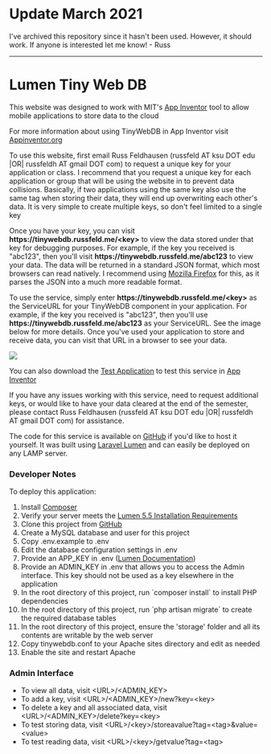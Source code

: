 # Update March 2021

I've archived this repository since it hasn't been used. However, it should work. If anyone is interested let me know! - Russ

---

<h1>Lumen Tiny Web DB</h1>

<p>This website was designed to work with MIT's <a href="http://appinventor.mit.edu/explore/">App Inventor</a> tool to allow mobile applications to store data to the cloud</p>

<p>For more information about using TinyWebDB in App Inventor visit <a href="http://www.appinventor.org/Databases2">Appinventor.org</a></p>

<p>To use this website, first email Russ Feldhausen (russfeld AT ksu DOT edu |OR| russfeldh AT gmail DOT com) to request a unique key for your application or class. I recommend that you request a unique key for each application or group that will be using the website in to prevent data collisions. Basically, if two applications using the same key also use the same tag when storing their data, they will end up overwriting each other's data. It is very simple to create multiple keys, so don't feel limited to a single key</p>

<p>Once you have your key, you can visit <b>https://tinywebdb.russfeld.me/&lt;key&gt;</b> to view the data stored under that key for debugging purposes. For example, if the key you received is "abc123", then you'll visit <b>https://tinywebdb.russfeld.me/abc123</b> to view your data. The data will be returned in a standard JSON format, which most browsers can read natively. I recommend using <a href="https://www.mozilla.org/en-US/firefox/">Mozilla Firefox</a> for this, as it parses the JSON into a much more readable format.</p>

<p>To use the service, simply enter <b>https://tinywebdb.russfeld.me/&lt;key&gt;</b> as the ServiceURL for your TinyWebDB component in your application. For example, if the key you received is "abc123", then you'll use <b>https://tinywebdb.russfeld.me/abc123</b> as your ServiceURL. See the image below for more details. Once you've used your application to store and receive data, you can visit that URL in a browser to see your data.</p>

<img src="https://tinywebdb.russfeld.me/images/tinywebdb.png">

<p>You can also download the <a href="/files/TestApp1.aia">Test Application<a> to test this service in <a href="http://appinventor.mit.edu/explore/">App Inventor</a><p>

<p>If you have any issues working with this service, need to request additional keys, or would like to have your data cleared at the end of the semester, please contact Russ Feldhausen (russfeld AT ksu DOT edu |OR| russfeldh AT gmail DOT com) for assistance.</p>

<p>The code for this service is available on <a href="https://github.com/russfeld/lumen-tinywebdb">GitHub</a> if you'd like to host it yourself. It was built using <a href="https://lumen.laravel.com/">Laravel Lumen</a> and can easily be deployed on any LAMP server.<p>

<h3>Developer Notes</h3>

To deploy this application:

<ol>
  <li>Install <a href="https://getcomposer.org/">Composer</a></li>
  <li>Verify your server meets the <a href="https://lumen.laravel.com/docs/5.5">Lumen 5.5 Installation Requirements</a></li>
  <li>Clone this project from <a href="https://github.com/russfeld/lumen-tinywebdb">GitHub</a></li>
  <li>Create a MySQL database and user for this project</li>
  <li>Copy .env.example to .env</li>
  <li>Edit the database configuration settings in .env</li>
  <li>Provide an APP_KEY in .env (<a href="https://lumen.laravel.com/docs/5.7">Lumen Documentation</a>)</li>
  <li>Provide an ADMIN_KEY in .env that allows you to access the Admin interface. This key should not be used as a key elsewhere in the application</li>
  <li>In the root directory of this project, run `composer install` to install PHP dependencies</li>
  <li>In the root directory of this project, run `php artisan migrate` to create the required database tables</li>
  <li>In the root directory of this project, ensure the 'storage' folder and all its contents are writable by the web server</li>
  <li>Copy tinywebdb.conf to your Apache sites directory and edit as needed</li>
  <li>Enable the site and restart Apache</li>
</ol>

<h3>Admin Interface</h3>

<ul>
  <li>To view all data, visit &lt;URL&gt;/&lt;ADMIN_KEY&gt;</li>
  <li>To add a key, visit &lt;URL&gt;/&lt;ADMIN_KEY&gt;/new?key=&lt;key&gt;</li>
  <li>To delete a key and all associated data, visit &lt;URL&gt;/&lt;ADMIN_KEY&gt;/delete?key=&lt;key&gt;</li>
  <li>To test storing data, visit &lt;URL&gt;/&lt;key&gt;/storeavalue?tag=&lt;tag&gt;&amp;value=&lt;value&gt;</li>
  <li>To test reading data, visit &lt;URL&gt;/&lt;key&gt;/getvalue?tag=&lt;tag&gt;</li>
</ul>

</body>
</html>
